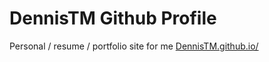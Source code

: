 # DennisTM Github Profile
Personal / resume / portfolio site for me
[DennisTM.github.io/](https://dennistm.github.io/)